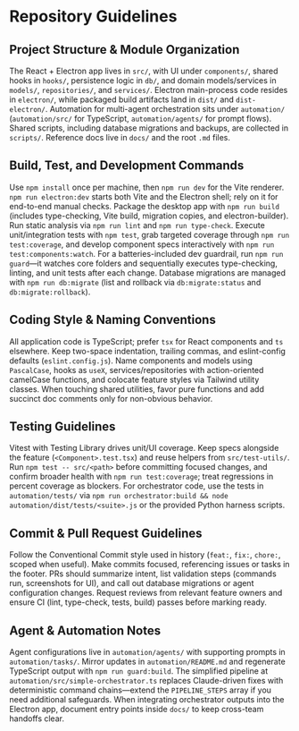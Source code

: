 # Repository Guidelines

## Project Structure & Module Organization
The React + Electron app lives in `src/`, with UI under `components/`, shared hooks in `hooks/`, persistence logic in `db/`, and domain models/services in `models/`, `repositories/`, and `services/`. Electron main-process code resides in `electron/`, while packaged build artifacts land in `dist/` and `dist-electron/`. Automation for multi-agent orchestration sits under `automation/` (`automation/src/` for TypeScript, `automation/agents/` for prompt flows). Shared scripts, including database migrations and backups, are collected in `scripts/`. Reference docs live in `docs/` and the root `.md` files.

## Build, Test, and Development Commands
Use `npm install` once per machine, then `npm run dev` for the Vite renderer. `npm run electron:dev` starts both Vite and the Electron shell; rely on it for end-to-end manual checks. Package the desktop app with `npm run build` (includes type-checking, Vite build, migration copies, and electron-builder). Run static analysis via `npm run lint` and `npm run type-check`. Execute unit/integration tests with `npm test`, grab targeted coverage through `npm run test:coverage`, and develop component specs interactively with `npm run test:components:watch`. For a batteries-included dev guardrail, run `npm run guard`—it watches core folders and sequentially executes type-checking, linting, and unit tests after each change. Database migrations are managed with `npm run db:migrate` (list and rollback via `db:migrate:status` and `db:migrate:rollback`).

## Coding Style & Naming Conventions
All application code is TypeScript; prefer `tsx` for React components and `ts` elsewhere. Keep two-space indentation, trailing commas, and eslint-config defaults (`eslint.config.js`). Name components and models using `PascalCase`, hooks as `useX`, services/repositories with action-oriented camelCase functions, and colocate feature styles via Tailwind utility classes. When touching shared utilities, favor pure functions and add succinct doc comments only for non-obvious behavior.

## Testing Guidelines
Vitest with Testing Library drives unit/UI coverage. Keep specs alongside the feature (`<Component>.test.tsx`) and reuse helpers from `src/test-utils/`. Run `npm test -- src/<path>` before committing focused changes, and confirm broader health with `npm run test:coverage`; treat regressions in percent coverage as blockers. For orchestrator code, use the tests in `automation/tests/` via `npm run orchestrator:build && node automation/dist/tests/<suite>.js` or the provided Python harness scripts.

## Commit & Pull Request Guidelines
Follow the Conventional Commit style used in history (`feat:`, `fix:`, `chore:`, scoped when useful). Make commits focused, referencing issues or tasks in the footer. PRs should summarize intent, list validation steps (commands run, screenshots for UI), and call out database migrations or agent configuration changes. Request reviews from relevant feature owners and ensure CI (lint, type-check, tests, build) passes before marking ready.

## Agent & Automation Notes
Agent configurations live in `automation/agents/` with supporting prompts in `automation/tasks/`. Mirror updates in `automation/README.md` and regenerate TypeScript output with `npm run guard:build`. The simplified pipeline at `automation/src/simple-orchestrator.ts` replaces Claude-driven fixes with deterministic command chains—extend the `PIPELINE_STEPS` array if you need additional safeguards. When integrating orchestrator outputs into the Electron app, document entry points inside `docs/` to keep cross-team handoffs clear.
